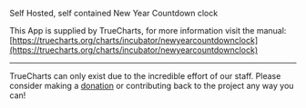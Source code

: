 Self Hosted, self contained New Year Countdown clock

This App is supplied by TrueCharts, for more information visit the manual: [https://truecharts.org/charts/incubator/newyearcountdownclock](https://truecharts.org/charts/incubator/newyearcountdownclock)

---

TrueCharts can only exist due to the incredible effort of our staff.
Please consider making a [donation](https://truecharts.org/about/sponsor) or contributing back to the project any way you can!
